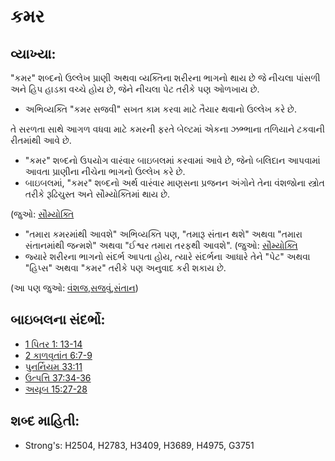 # કમર 

## વ્યાખ્યા: 

"કમર" શબ્દનો ઉલ્લેખ પ્રાણી અથવા વ્યક્તિના શરીરના ભાગનો થાય છે જે નીચલા પાંસળી અને હિપ હાડકા વચ્ચે હોય છે, જેને નીચલા પેટ તરીકે પણ ઓળખાય છે.

* અભિવ્યક્તિ "કમર સજવી" સખત કામ કરવા માટે તૈયાર થવાનો ઉલ્લેખ કરે છે.

તે સરળતા સાથે આગળ વધવા માટે કમરની ફરતે બેલ્ટમાં એકના ઝભ્ભાના તળિયાને ટકવાની રીતમાંથી આવે છે.

* "કમર" શબ્દનો ઉપયોગ વારંવાર બાઇબલમાં કરવામાં આવે છે, જેનો બલિદાન આપવામાં આવતા પ્રાણીના નીચેના ભાગનો ઉલ્લેખ કરે છે.
* બાઇબલમાં, "કમર" શબ્દનો અર્થ વારંવાર માણસના પ્રજનન અંગોને તેના વંશજોના સ્ત્રોત તરીકે રૂઢિચુસ્ત અને સૌમ્યોક્તિમાં થાય છે.

(જુઓ: [સૌમ્યોક્તિ](rc://gu/ta/man/translate/figs-euphemism)

* "તમારા કમરમાંથી આવશે" અભિવ્યક્તિ પણ, "તમારૂ સંતાન થશે" અથવા "તમારા સંતાનમાંથી જન્મશે" અથવા "ઈશ્વર તમારા તરફથી આવશે". (જુઓ: [સૌમ્યોક્તિ](rc://gu/ta/man/translate/figs-euphemism)
* જ્યારે શરીરના ભાગનો સંદર્ભ આપતા હોય, ત્યારે સંદર્ભના આધારે તેને "પેટ" અથવા "હિપ્સ" અથવા "કમર" તરીકે પણ અનુવાદ કરી શકાય છે.

(આ પણ જુઓ: [વંશજ](../other/descendant.md),[સજવું](../other/gird.md),[સંતાન](../other/offspring.md))

## બાઇબલના સંદર્ભો: 

* [1 પિતર 1: 13-14](rc://gu/tn/help/1pe/01/13)
* [2 કાળવૃતાંત 6:7-9](rc://gu/tn/help/2ch/06/07)
* [પુનર્નિયમ 33:11](rc://gu/tn/help/deu/33/11)
* [ઉત્પત્તિ 37:34-36](rc://gu/tn/help/gen/37/34)
* [અયૂબ 15:27-28](rc://gu/tn/help/job/15/27)

## શબ્દ માહિતી: 

* Strong's: H2504, H2783, H3409, H3689, H4975, G3751
